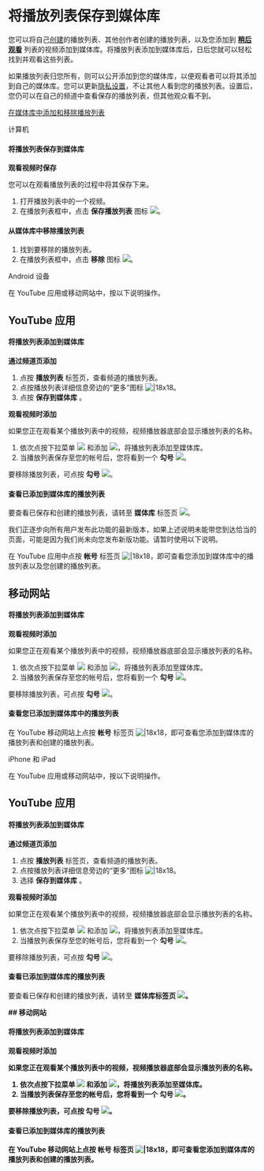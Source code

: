 # 将播放列表保存到媒体库

您可以将自己[创建](https://support.google.com/youtube/answer/57792)的播放列表、其他创作者创建的播放列表，以及您添加到 **[稍后观看](https://support.google.com/youtube/answer/56101)** 列表的视频添加到媒体库。将播放列表添加到媒体库后，日后您就可以轻松找到并观看这些列表。

如果播放列表归您所有，则可以公开添加到您的媒体库，以便观看者可以将其添加到自己的媒体库。您可以更新[隐私设置](https://support.google.com/youtube/answer/3127309)，不让其他人看到您的播放列表。设置后，您仍可以在自己的频道中查看保存的播放列表，但其他观众看不到。

[
在媒体库中添加和移除播放列表
](https://www.youtube.com/watch?v=S65ePDZvCA4)

计算机 

#### 将播放列表保存到媒体库

**观看视频时保存**

您可以在观看播放列表的过程中将其保存下来。

1. 打开播放列表中的一个视频。
2. 在播放列表框中，点击 **保存播放列表** 图标 ![](https://lh3.googleusercontent.com/zcvhfCUM2oTZeKE8cwJB51QbNjXR2vBIYQO8uUM3VLT510_o7NtdGLZroVgfHHZtk88=w18)。

#### 从媒体库中移除播放列表

1. 找到要移除的播放列表。
2. 在播放列表框中，点击 **移除** 图标 ![](https://lh3.googleusercontent.com/f_1aDe8FjEfZP3XX2eOmy6J-7XDREvTpSZIdbGFfykWPFYiqFs__Xl1kagt999jyr8k=w18)。



Android 设备


在 YouTube 应用或移动网站中，按以下说明操作。

## YouTube 应用

#### 将播放列表添加到媒体库

**通过频道页添加**

1. 点按 **播放列表** 标签页，查看频道的播放列表。
2. 点按播放列表详细信息旁边的“更多”图标 ![|18x18](https://lh3.googleusercontent.com/1cTLgUkn1AC7gciiGOLVDr6uginhJeaPlQREkRyjYC48GhXJZFL_gz5c2VDWI8s=w18-h18)。
3. 点按 **保存到媒体库** 。

**观看视频时添加**

如果您正在观看某个播放列表中的视频，视频播放器底部会显示播放列表的名称。

1. 依次点按下拉菜单  **![](https://www.gstatic.com/images/icons/material/system/1x/arrow_drop_down_grey600_18dp.png)**  和添加 ![](https://lh3.googleusercontent.com/HCfFOICiUzMK0gHd6lHyjsQM_7lC7HkdnAzp8lQZzdIHrjOQS2KKMyhpr9Ymn2N1GK4=w18)，将播放列表添加至媒体库。
2. 当播放列表保存至您的帐号后，您将看到一个 **勾号**  ![](https://lh3.googleusercontent.com/f_1aDe8FjEfZP3XX2eOmy6J-7XDREvTpSZIdbGFfykWPFYiqFs__Xl1kagt999jyr8k=w18)。

要移除播放列表，可点按 **勾号**  ![](https://lh3.googleusercontent.com/f_1aDe8FjEfZP3XX2eOmy6J-7XDREvTpSZIdbGFfykWPFYiqFs__Xl1kagt999jyr8k=w18)。

#### 查看已添加到媒体库的播放列表

要查看已保存和创建的播放列表，请转至 **媒体库** 标签页 ![](https://lh3.googleusercontent.com/pekR_JBrWGH8sOiOOVhrmthRwh6cMlX8T97K6jQg00aOLp4IpuUkzLeoetnrdmjoKzPi=w18)。

我们正逐步向所有用户发布此功能的最新版本，如果上述说明未能带您到达恰当的页面，可能是因为我们尚未向您发布新版功能。请暂时使用以下说明。

在 YouTube 应用中点按 **帐号** 标签页 ![|18x18](https://storage.googleapis.com/support-kms-prod/ZVowuMCpDi44bE6SDD4UqAvI16wdTlkSi2WX)，即可查看您添加到媒体库中的播放列表以及您创建的播放列表。

## 移动网站

#### 将播放列表添加到媒体库

**观看视频时添加**

如果您正在观看某个播放列表中的视频，视频播放器底部会显示播放列表的名称。

1. 依次点按下拉菜单  **![](https://www.gstatic.com/images/icons/material/system/1x/arrow_drop_down_grey600_18dp.png)**  和添加 ![](https://lh3.googleusercontent.com/HCfFOICiUzMK0gHd6lHyjsQM_7lC7HkdnAzp8lQZzdIHrjOQS2KKMyhpr9Ymn2N1GK4=w18)，将播放列表添加至媒体库。
2. 当播放列表保存至您的帐号后，您将看到一个 **勾号**  ![](https://lh3.googleusercontent.com/f_1aDe8FjEfZP3XX2eOmy6J-7XDREvTpSZIdbGFfykWPFYiqFs__Xl1kagt999jyr8k=w18)。

要移除播放列表，可点按 **勾号**  ![](https://lh3.googleusercontent.com/f_1aDe8FjEfZP3XX2eOmy6J-7XDREvTpSZIdbGFfykWPFYiqFs__Xl1kagt999jyr8k=w18)。

#### 查看您已添加到媒体库中的播放列表

在 YouTube 移动网站上点按 **帐号** 标签页 ![|18x18](https://storage.googleapis.com/support-kms-prod/ZVowuMCpDi44bE6SDD4UqAvI16wdTlkSi2WX)，即可查看您添加到媒体库的播放列表和创建的播放列表。




iPhone 和 iPad

在 YouTube 应用或移动网站中，按以下说明操作。

## YouTube 应用

#### 将播放列表添加到媒体库

**通过频道页添加**

1. 点按 **播放列表** 标签页，查看频道的播放列表。
2. 点按播放列表详细信息旁边的“更多”图标 ![|18x18](https://lh3.googleusercontent.com/1cTLgUkn1AC7gciiGOLVDr6uginhJeaPlQREkRyjYC48GhXJZFL_gz5c2VDWI8s=w18-h18)。
3. 选择 **保存到媒体库** 。

**观看视频时添加**

如果您正在观看某个播放列表中的视频，视频播放器底部会显示播放列表的名称。

1. 依次点按下拉菜单  **![](https://www.gstatic.com/images/icons/material/system/1x/arrow_drop_down_grey600_18dp.png)**  和添加 ![](https://lh3.googleusercontent.com/HCfFOICiUzMK0gHd6lHyjsQM_7lC7HkdnAzp8lQZzdIHrjOQS2KKMyhpr9Ymn2N1GK4=w18)，将播放列表添加至媒体库。
2. 当播放列表保存至您的帐号后，您将看到一个 **勾号**  ![](https://lh3.googleusercontent.com/f_1aDe8FjEfZP3XX2eOmy6J-7XDREvTpSZIdbGFfykWPFYiqFs__Xl1kagt999jyr8k=w18)。

要移除播放列表，可点按 **勾号**  ![](https://lh3.googleusercontent.com/f_1aDe8FjEfZP3XX2eOmy6J-7XDREvTpSZIdbGFfykWPFYiqFs__Xl1kagt999jyr8k=w18)。

#### 查看已添加到媒体库的播放列表

要查看已保存和创建的播放列表，请转至 **媒体库标签页 ![](https://lh3.googleusercontent.com/pekR_JBrWGH8sOiOOVhrmthRwh6cMlX8T97K6jQg00aOLp4IpuUkzLeoetnrdmjoKzPi=w18)。**

<strong>## 移动网站

#### 将播放列表添加到媒体库

**观看视频时添加**

如果您正在观看某个播放列表中的视频，视频播放器底部会显示播放列表的名称。

1. 依次点按下拉菜单  **![](https://www.gstatic.com/images/icons/material/system/1x/arrow_drop_down_grey600_18dp.png)**  和添加 ![](https://lh3.googleusercontent.com/HCfFOICiUzMK0gHd6lHyjsQM_7lC7HkdnAzp8lQZzdIHrjOQS2KKMyhpr9Ymn2N1GK4=w18)，将播放列表添加至媒体库。
2. 当播放列表保存至您的帐号后，您将看到一个 **勾号**  ![](https://lh3.googleusercontent.com/f_1aDe8FjEfZP3XX2eOmy6J-7XDREvTpSZIdbGFfykWPFYiqFs__Xl1kagt999jyr8k=w18)。

要移除播放列表，可点按 **勾号**  ![](https://lh3.googleusercontent.com/f_1aDe8FjEfZP3XX2eOmy6J-7XDREvTpSZIdbGFfykWPFYiqFs__Xl1kagt999jyr8k=w18)。

#### 查看已添加到媒体库的播放列表

在 YouTube 移动网站上点按 **帐号** 标签页 ![|18x18](https://storage.googleapis.com/support-kms-prod/ZVowuMCpDi44bE6SDD4UqAvI16wdTlkSi2WX)，即可查看您添加到媒体库的播放列表和创建的播放列表。</strong>